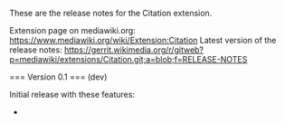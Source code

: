 These are the release notes for the Citation extension.

Extension page on mediawiki.org: https://www.mediawiki.org/wiki/Extension:Citation
Latest version of the release notes: https://gerrit.wikimedia.org/r/gitweb?p=mediawiki/extensions/Citation.git;a=blob;f=RELEASE-NOTES


=== Version 0.1 ===
(dev)

Initial release with these features:

*